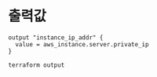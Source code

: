 # 출력값

```
output "instance_ip_addr" {
  value = aws_instance.server.private_ip
}
```

``` bash
terraform output
```
